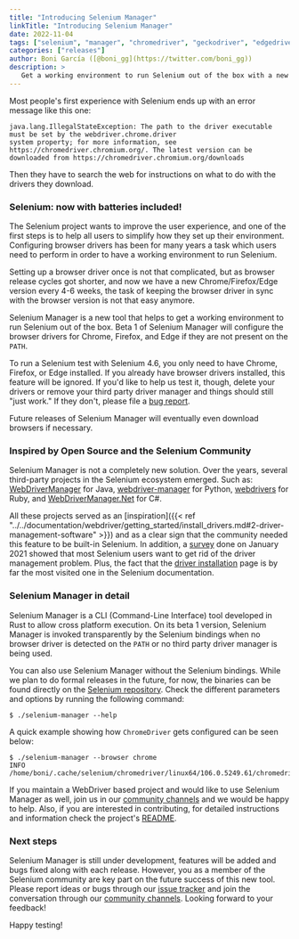 ```yaml
---
title: "Introducing Selenium Manager"
linkTitle: "Introducing Selenium Manager"
date: 2022-11-04
tags: ["selenium", "manager", "chromedriver", "geckodriver", "edgedriver"]
categories: ["releases"]
author: Boni García ([@boni_gg](https://twitter.com/boni_gg))
description: >
   Get a working environment to run Selenium out of the box with a new beta feature!
---
```


Most people's first experience with Selenium ends up with an error message like this one:

```
java.lang.IllegalStateException: The path to the driver executable must be set by the webdriver.chrome.driver 
system property; for more information, see https://chromedriver.chromium.org/. The latest version can be 
downloaded from https://chromedriver.chromium.org/downloads
```

 Then they have to search the web for instructions on what to do with the drivers they download. 

### Selenium: now with batteries included!

The Selenium project wants to improve the user experience, and one of the first steps is to help all users to
simplify how they set up their environment. Configuring browser drivers has been for many years a task which 
users need to perform in order to have a working environment to run Selenium.

Setting up a browser driver once is not that complicated, but as browser release cycles got shorter, and now
we have a new Chrome/Firefox/Edge version every 4-6 weeks, the task of keeping the browser driver in sync with
the browser version is not that easy anymore.

Selenium Manager is a new tool that helps to get a working environment to run Selenium out of the box. Beta 1 
of Selenium Manager will configure the browser drivers for Chrome, Firefox, and Edge if they are not present 
on the `PATH`.

To run a Selenium test with Selenium 4.6, you only need to have Chrome, Firefox, or Edge installed. If you 
already have browser drivers installed, this feature will be ignored. If you'd like to help us test it, though, 
delete your drivers or remove your third party driver manager and things should still "just work." If they don't, 
please file a [bug report](https://github.com/SeleniumHQ/selenium/issues).

Future releases of Selenium Manager will eventually even download browsers if necessary.

### Inspired by Open Source and the Selenium Community

Selenium Manager is not a completely new solution. Over the years, several third-party projects in the Selenium 
ecosystem emerged. Such as: [WebDriverManager](https://bonigarcia.dev/webdrivermanager/) for Java, 
[webdriver-manager](https://pypi.org/project/webdriver-manager/) for Python, 
[webdrivers](https://github.com/titusfortner/webdrivers) for Ruby, and
[WebDriverManager.Net](https://github.com/rosolko/WebDriverManager.Net) for C#. 

All these projects served as an 
[inspiration]({{< ref "../../documentation/webdriver/getting_started/install_drivers.md#2-driver-management-software" >}}) 
and as a clear sign that the community needed this feature to be 
built-in Selenium. In addition, a [survey](https://www.selenium.dev/blog/2021/selenium-survey-results/) 
done on January 2021 showed that most Selenium users want to get rid of the driver management 
problem. Plus, the fact that the 
[driver installation](https://www.selenium.dev/documentation/webdriver/getting_started/install_drivers/) page is 
by far the most visited one in the Selenium documentation.

### Selenium Manager in detail 

Selenium Manager is a CLI (Command-Line Interface) tool developed in Rust to allow cross platform execution. 
On its beta 1 version, Selenium Manager is invoked transparently by the Selenium bindings when no browser 
driver is detected on the `PATH` or no third party driver manager is being used. 

You can also use Selenium Manager without the Selenium bindings. While we plan to do formal releases in the
future, for now, the binaries can be found directly on the 
[Selenium repository](https://github.com/SeleniumHQ/selenium/tree/trunk/common/manager). Check the different
parameters and options by running the following command:
```
$ ./selenium-manager --help
```

A quick example showing how `ChromeDriver` gets configured can be seen below:
```
$ ./selenium-manager --browser chrome
INFO	/home/boni/.cache/selenium/chromedriver/linux64/106.0.5249.61/chromedriver
```

If you maintain a WebDriver based project and would like to use Selenium Manager as well,
join us in our [community channels](/support/#ChatRoom) and we would be happy to help. 
Also, if you are interested in contributing, for detailed instructions and information 
check the project's [README](https://github.com/SeleniumHQ/selenium/tree/trunk/rust).

### Next steps

Selenium Manager is still under development, features will be added and bugs fixed along with each release.
However, you as a member of the Selenium community are key part on the future success of this new tool. Please
report ideas or bugs through our [issue tracker](https://github.com/SeleniumHQ/selenium/issues) and join
the conversation through our [community channels](/support/#ChatRoom). Looking forward to your feedback!


Happy testing!

